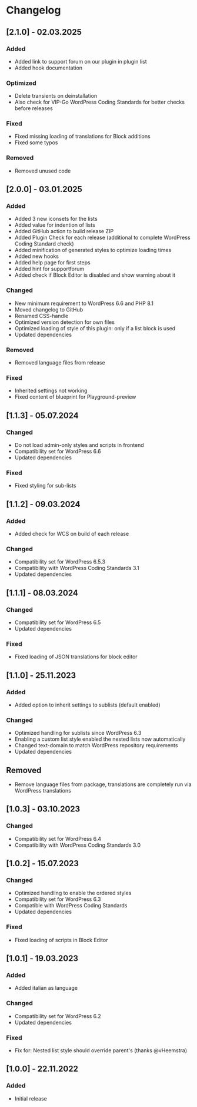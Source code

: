 # Changelog

## [2.1.0] - 02.03.2025

### Added

- Added link to support forum on our plugin in plugin list
- Added hook documentation

### Optimized

- Delete transients on deinstallation
- Also check for VIP-Go WordPress Coding Standards for better checks before releases

### Fixed

- Fixed missing loading of translations for Block additions
- Fixed some typos

### Removed

- Removed unused code

## [2.0.0] - 03.01.2025

### Added

- Added 3 new iconsets for the lists
- Added value for indention of lists
- Added GitHub action to build release ZIP
- Added Plugin Check for each release (additional to complete WordPress Coding Standard check)
- Added minification of generated styles to optimize loading times
- Added new hooks
- Added help page for first steps
- Added hint for supportforum
- Added check if Block Editor is disabled and show warning about it

### Changed

- New minimum requirement to WordPress 6.6 and PHP 8.1
- Moved changelog to GitHub
- Renamed CSS-handle
- Optimized version detection for own files
- Optimized loading of style of this plugin: only if a list block is used
- Updated dependencies

### Removed

- Removed language files from release

### Fixed

- Inherited settings not working
- Fixed content of blueprint for Playground-preview

## [1.1.3] - 05.07.2024

### Changed

- Do not load admin-only styles and scripts in frontend
- Compatibility set for WordPress 6.6
- Updated dependencies

### Fixed

- Fixed styling for sub-lists


## [1.1.2] - 09.03.2024

### Added

- Added check for WCS on build of each release

### Changed

- Compatibility set for WordPress 6.5.3
- Compatibility with WordPress Coding Standards 3.1
- Updated dependencies

## [1.1.1] - 08.03.2024

### Changed

- Compatibility set for WordPress 6.5
- Updated dependencies

### Fixed

- Fixed loading of JSON translations for block editor

## [1.1.0] - 25.11.2023

### Added

- Added option to inherit settings to sublists (default enabled)

### Changed

- Optimized handling for sublists since WordPress 6.3
- Enabling a custom list style enabled the nested lists now automatically
- Changed text-domain to match WordPress repository requirements
- Updated dependencies

## Removed

- Remove language files from package, translations are completely run via WordPress translations

## [1.0.3] - 03.10.2023

### Changed

- Compatibility set for WordPress 6.4
- Compatibility with WordPress Coding Standards 3.0

## [1.0.2] - 15.07.2023

### Changed

- Optimized handling to enable the ordered styles
- Compatibility set for WordPress 6.3
- Compatible with WordPress Coding Standards
- Updated dependencies

### Fixed

- Fixed loading of scripts in Block Editor

## [1.0.1] - 19.03.2023

### Added

- Added italian as language

### Changed

- Compatibility set for WordPress 6.2
- Updated dependencies

### Fixed

- Fix for: Nested list style should override parent's (thanks @vHeemstra)

## [1.0.0] - 22.11.2022

### Added

- Initial release
